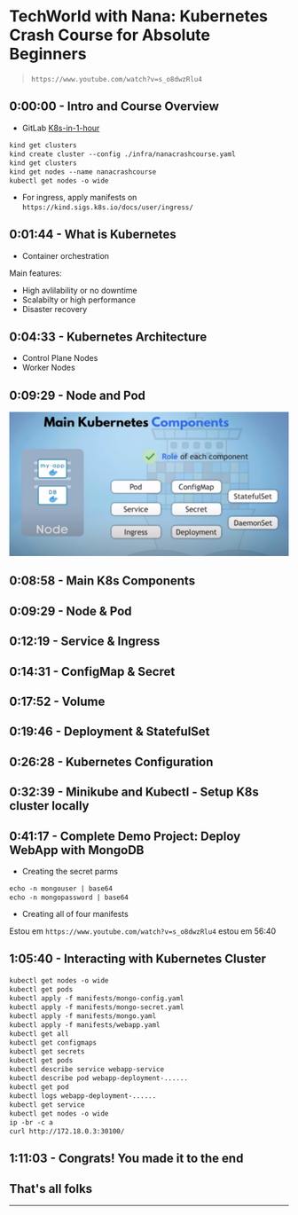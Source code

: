 # TechWorld with Nana: Kubernetes Crash Course for Absolute Beginners

> ```https://www.youtube.com/watch?v=s_o8dwzRlu4```

## 0:00:00 - Intro and Course Overview

- GitLab [K8s-in-1-hour](https://gitlab.com/nanuchi/k8s-in-1-hour)

```Shell
kind get clusters
kind create cluster --config ./infra/nanacrashcourse.yaml
kind get clusters
kind get nodes --name nanacrashcourse
kubectl get nodes -o wide
```

- For ingress, apply manifests on `https://kind.sigs.k8s.io/docs/user/ingress/`

## 0:01:44 - What is Kubernetes

- Container orchestration

Main features:

- High avlilability or no downtime
- Scalabilty or high performance
- Disaster recovery

## 0:04:33 - Kubernetes Architecture

- Control Plane Nodes
- Worker Nodes

## 0:09:29 - Node and Pod

![K8s components](./images/kccab001.png)

## 0:08:58 - Main K8s Components

## 0:09:29 - Node & Pod

## 0:12:19 - Service & Ingress

## 0:14:31 - ConfigMap & Secret

## 0:17:52 - Volume

## 0:19:46 - Deployment & StatefulSet

## 0:26:28 - Kubernetes Configuration

## 0:32:39 - Minikube and Kubectl - Setup K8s cluster locally

## 0:41:17 - Complete Demo Project: Deploy WebApp with MongoDB

- Creating the secret parms

```Shell
echo -n mongouser | base64
echo -n mongopassword | base64
```
- Creating all of four manifests

Estou em `https://www.youtube.com/watch?v=s_o8dwzRlu4` estou em 56:40

## 1:05:40 - Interacting with Kubernetes Cluster

```Shell
kubectl get nodes -o wide
kubectl get pods
kubectl apply -f manifests/mongo-config.yaml 
kubectl apply -f manifests/mongo-secret.yaml 
kubectl apply -f manifests/mongo.yaml 
kubectl apply -f manifests/webapp.yaml 
kubectl get all
kubectl get configmaps 
kubectl get secrets 
kubectl get pods
kubectl describe service webapp-service 
kubectl describe pod webapp-deployment-......
kubectl get pod
kubectl logs webapp-deployment-......
kubectl get service
kubectl get nodes -o wide
ip -br -c a
curl http://172.18.0.3:30100/
```

## 1:11:03 - Congrats! You made it to the end

## That's all folks

___
